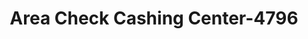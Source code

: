 ---
f_zip-code: 90404
f_state-code: CA
title: Area Check Cashing Center-4796
f_phone: 310-392-6873
f_city-only: Santa Monica
f_address: 1865 Lincoln Blvd Ste 3 Santa Monica
f_location-unique-id: '4796'
slug: area-check-cashing-center-4796
updated-on: '2024-05-30T13:46:58.046Z'
created-on: '2024-05-30T13:36:59.803Z'
published-on: '2024-05-30T13:54:32.469Z'
f_city-state: cms/city/santa-monica-ca.md
f_company: cms/company/area-check-cashing-center.md
f_state: cms/state/california.md
layout: '[payday-loan].html'
tags: payday-loan
---